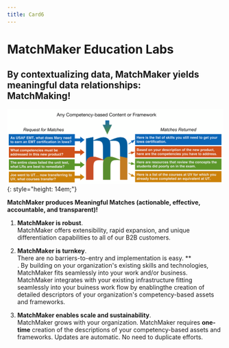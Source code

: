 ```yaml
---
title: Card6
---
```

# MatchMaker Education Labs  

## By contextualizing data, MatchMaker yields meaningful data relationships:<br/>**MatchMaking!**

![MatchMaker Simple Diagram](/mmassets/MM-Simple-v2.svg){: style="height: 14em;"}

**MatchMaker produces Meaningful Matches (actionable, effective, accountable, and transparent)!**

1. **MatchMaker is robust**. <br/>MatchMaker offers extensibility, rapid expansion, and unique differentiation capabilities to all of our B2B customers.

2. **MatchMaker is turnkey**. <br/>There are no barriers-to-entry and implementation is easy. **<br/>. By building on your organization's existing skills and technologies, MatchMaker fits seamlessly into your work and/or business. MatchMaker integrates with your existing infrastructure fitting seamlessly into your buiness work flow by enablingthe creation of detailed descriptors of your organization's competency-based assets and frameworks. 

3. **MatchMaker enables scale and sustainability**.<br/>MatchMaker grows with your organization. MatchMaker requires **one-time** creation of the descriptions of your competency-based assets and frameworks. Updates are automatic. No need to duplicate efforts.

